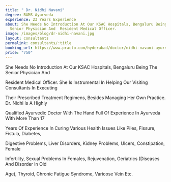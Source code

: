 ```yaml
---
title: " Dr. Nidhi Navani"
degree: BAMS Ayurveda
experience: 23 Years Experience
about: She Needs No Introduction At Our KSAC Hospitals, Bengaluru Being The
  Senior Physician And  Resident Medical Officer.
image: /images/blog/dr-nidhi-navani.jpg
layout: consultants
permalink: consultants/:title
booking_url: https://www.practo.com/hyderabad/doctor/nidhi-navani-ayurveda?practice_id=1407647&specialization=Ayurveda&referrer=doctor_listing&page_uid=fb5b4594-2a2a-4d2b-a81f-048506bcf0fc
price: "750"
---
```

She Needs No Introduction At Our KSAC Hospitals, Bengaluru Being The Senior Physician And

Resident Medical Officer. She Is Instrumental In Helping Our Visiting Consultants In Executing

Their Prescribed Treatment Regimens, Besides Managing Her Own Practice. Dr. Nidhi Is A Highly

Qualified Ayurvedic Doctor With The Hand Full Of Experience In Ayurveda With More Than 17

Years Of Experience In Curing Various Health Issues Like Piles, Fissure, Fistula, Diabetes,

Digestive Problems, Liver Disorders, Kidney Problems, Ulcers, Constipation, Female

Infertility, Sexual Problems In Females, Rejuvenation, Geriatrics (Diseases And Disorder In Old

Age), Thyroid, Chronic Fatigue Syndrome, Varicose Vein Etc.
